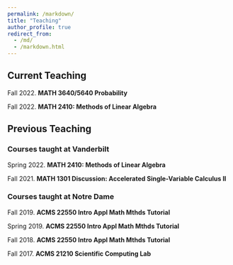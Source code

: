 ```yaml
---
permalink: /markdown/
title: "Teaching"
author_profile: true
redirect_from: 
  - /md/
  - /markdown.html
---
```


## Current Teaching
Fall 2022. <b>MATH 3640/5640 Probability</b>

Fall 2022. <b>MATH 2410: Methods of Linear Algebra</b>


## Previous Teaching
### Courses taught at Vanderbilt
Spring 2022. <b>MATH 2410: Methods of Linear Algebra</b>

Fall 2021. <b>MATH 1301 Discussion: Accelerated Single-Variable Calculus II</b>

### Courses taught at Notre Dame
Fall 2019. <b>ACMS 22550 Intro Appl Math Mthds Tutorial</b>

Spring 2019. <b>ACMS 22550 Intro Appl Math Mthds Tutorial</b>

Fall 2018. <b>ACMS 22550 Intro Appl Math Mthds Tutorial</b>

Fall 2017. <b>ACMS 21210 Scientific Computing Lab</b>

